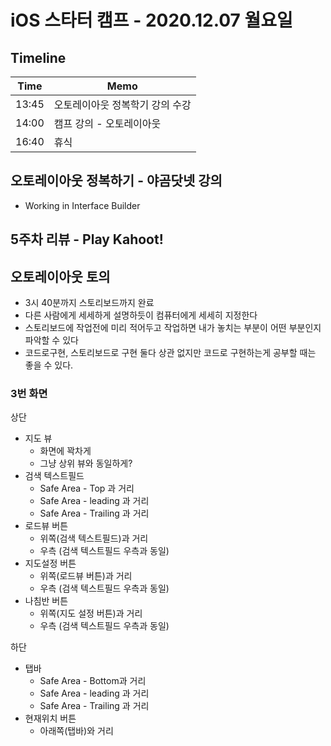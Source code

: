 # iOS 스타터 캠프 - 2020.12.07 월요일


## Timeline

Time  | Memo 
----- | ---------------------------------------------
13:45 | 오토레이아웃 정복학기 강의 수강
14:00 | 캠프 강의 - 오토레이아웃
16:40 | 휴식

## 오토레이아웃 정복하기 - 야곰닷넷 강의

- Working in Interface Builder

## 5주차 리뷰 - Play Kahoot!

## 오토레이아웃 토의

- 3시 40분까지 스토리보드까지 완료
- 다른 사람에게 세세하게 설명하듯이 컴퓨터에게 세세히 지정한다
- 스토리보드에 작업전에 미리 적어두고 작업하면 내가 놓치는 부분이 어떤 부분인지 파악할 수 있다
- 코드로구현, 스토리보드로 구현 둘다 상관 없지만 코드로 구현하는게 공부할 때는 좋을 수 있다.


### 3번 화면

상단
- 지도 뷰
    - 화면에 꽉차게
    - 그냥 상위 뷰와 동일하게?
- 검색 텍스트필드
    - Safe Area - Top 과 거리
    - Safe Area - leading 과 거리
    - Safe Area - Trailing 과 거리
- 로드뷰 버튼
    - 위쪽(검색 텍스트필드)과 거리
    - 우측 (검색 텍스트필드 우측과 동일)
- 지도설정 버튼
    - 위쪽(로드뷰 버튼)과 거리
    - 우측 (검색 텍스트필드 우측과 동일)
- 나침반 버튼
    - 위쪽(지도 설정 버튼)과 거리
    - 우측 (검색 텍스트필드 우측과 동일)

하단
- 탭바
    - Safe Area - Bottom과 거리
    - Safe Area - leading 과 거리
    - Safe Area - Trailing 과 거리
- 현재위치 버튼
    - 아래쪽(탭바)와 거리